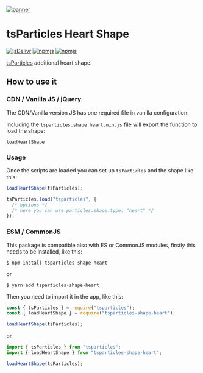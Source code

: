 [![banner](https://particles.js.org/images/banner3.png)](https://particles.js.org)

# tsParticles Heart Shape

[![jsDelivr](https://data.jsdelivr.com/v1/package/npm/tsparticles-shape-heart/badge)](https://www.jsdelivr.com/package/npm/tsparticles-shape-heart)
[![npmjs](https://badge.fury.io/js/tsparticles-shape-heart.svg)](https://www.npmjs.com/package/tsparticles-shape-heart)
[![npmjs](https://img.shields.io/npm/dt/tsparticles-shape-heart)](https://www.npmjs.com/package/tsparticles-shape-heart)

[tsParticles](https://github.com/matteobruni/tsparticles) additional heart shape.

## How to use it

### CDN / Vanilla JS / jQuery

The CDN/Vanilla version JS has one required file in vanilla configuration:

Including the `tsparticles.shape.heart.min.js` file will export the function to load the shape:

```
loadHeartShape
```

### Usage

Once the scripts are loaded you can set up `tsParticles` and the shape like this:

```javascript
loadHeartShape(tsParticles);

tsParticles.load("tsparticles", {
  /* options */
  /* here you can use particles.shape.type: "heart" */
});
```

### ESM / CommonJS

This package is compatible also with ES or CommonJS modules, firstly this needs to be installed, like this:

```shell
$ npm install tsparticles-shape-heart
```

or

```shell
$ yarn add tsparticles-shape-heart
```

Then you need to import it in the app, like this:

```javascript
const { tsParticles } = require("tsparticles");
const { loadHeartShape } = require("tsparticles-shape-heart");

loadHeartShape(tsParticles);
```

or

```javascript
import { tsParticles } from "tsparticles";
import { loadHeartShape } from "tsparticles-shape-heart";

loadHeartShape(tsParticles);
```
